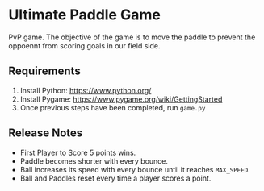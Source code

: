# Ultimate Paddle Game
PvP game. The objective of the game is to move the paddle to prevent the oppoennt from scoring goals in our field side.

## Requirements
1. Install Python: https://www.python.org/
2. Install Pygame: https://www.pygame.org/wiki/GettingStarted
3. Once previous steps have been completed, run `game.py`

## Release Notes
- First Player to Score 5 points wins.
- Paddle becomes shorter with every bounce.
- Ball increases its speed with every bounce until it reaches `MAX_SPEED`.
- Ball and Paddles reset every time a player scores a point.

